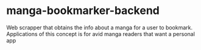 # manga-bookmarker-backend
Web scrapper that obtains the info about a manga for a user to bookmark. Applications of this concept is for avid manga readers that want a personal app
